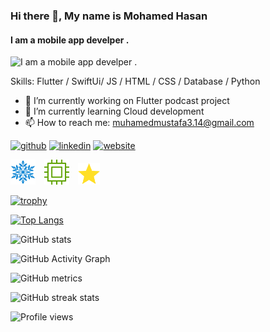 ### Hi there 👋, My name is Mohamed Hasan
#### I am a mobile app develper .
![I am a mobile app develper .](https://media-exp1.licdn.com/dms/image/C4D16AQGLsWnzRIltIQ/profile-displaybackgroundimage-shrink_350_1400/0/1651623021605?e=1657756800&v=beta&t=OYH3_4BkfGvq_ugBuhGN884JcH-ct8pL4stQc4rQtDk)


Skills: Flutter / SwiftUi/ JS / HTML / CSS / Database / Python

- 🔭 I’m currently working on Flutter podcast project 
- 🌱 I’m currently learning Cloud development
- 📫 How to reach me: muhamedmustafa3.14@gmail.com 


[<img src='https://cdn.jsdelivr.net/npm/simple-icons@3.0.1/icons/github.svg' alt='github' height='40'>](https://github.com/muhamed-hasan)  [<img src='https://cdn.jsdelivr.net/npm/simple-icons@3.0.1/icons/linkedin.svg' alt='linkedin' height='40'>](https://www.linkedin.com/in/https://www.linkedin.com/in/muhamedmustafa314/)  [<img src='https://cdn.jsdelivr.net/npm/simple-icons@3.0.1/icons/icloud.svg' alt='website' height='40'>](https://www.phantomsw.com)  

<a href='https://archiveprogram.github.com/'><img src='https://raw.githubusercontent.com/acervenky/animated-github-badges/master/assets/acbadge.gif' width='40' height='40'></a> <a href='https://docs.github.com/en/developers'><img src='https://raw.githubusercontent.com/acervenky/animated-github-badges/master/assets/devbadge.gif' width='40' height='40'></a> <a href='https://stars.github.com/'><img src='https://raw.githubusercontent.com/acervenky/animated-github-badges/master/assets/starbadge.gif' width='35' height='35'></a> 

[![trophy](https://github-profile-trophy.vercel.app/?username=muhamed-hasan)](https://github.com/ryo-ma/github-profile-trophy)

[![Top Langs](https://github-readme-stats.vercel.app/api/top-langs/?username=muhamed-hasan)](https://github.com/anuraghazra/github-readme-stats)

![GitHub stats](https://github-readme-stats.vercel.app/api?username=muhamed-hasan&show_icons=true&count_private=true)  

![GitHub Activity Graph](https://activity-graph.herokuapp.com/graph?username=muhamed-hasan)  

![GitHub metrics](https://metrics.lecoq.io/muhamed-hasan)  

![GitHub streak stats](https://github-readme-streak-stats.herokuapp.com/?user=muhamed-hasan)  

![Profile views](https://gpvc.arturio.dev/muhamed-hasan)  
